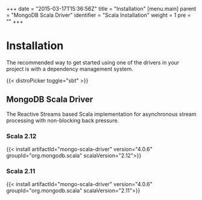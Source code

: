 +++
date = "2015-03-17T15:36:56Z"
title = "Installation"
[menu.main]
  parent = "MongoDB Scala Driver"
  identifier = "Scala Installation"
  weight = 1
  pre = "<i class='fa'></i>"
+++

# Installation

The recommended way to get started using one of the drivers in your project is with a dependency management system.

{{< distroPicker toggle="sbt" >}}

## MongoDB Scala Driver

The Reactive Streams based Scala implementation for asynchronous stream processing with non-blocking back pressure.

### Scala 2.12

{{< install artifactId="mongo-scala-driver" version="4.0.6" groupId="org.mongodb.scala" scalaVersion="2.12">}}

### Scala 2.11

{{< install artifactId="mongo-scala-driver" version="4.0.6" groupId="org.mongodb.scala" scalaVersion="2.11">}}
